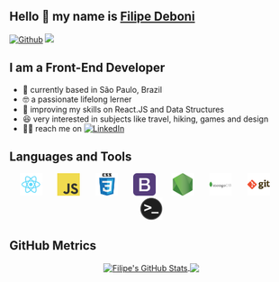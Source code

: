 ## Hello 👋 my name is [Filipe Deboni](https://www.linkedin.com/in/filipedeboni/)
[![Github](https://img.shields.io/github/followers/FilipeDeboni?label=Followers&logo=Github)](https://github.com/FilipeDeboni) 
![](https://visitor-badge.laobi.icu/badge?page_id=FilipeDeboni.FilipeDeboni)

## I am a Front-End Developer
- 📍 currently based in São Paulo, Brazil
- 🤓 a passionate lifelong lerner
- 📖 improving my skills on React.JS and Data Structures
- 😆 very interested in subjects like travel, hiking, games and design 
- 👨‍💻 reach me on  <a href="https://www.linkedin.com/in/filipedeboni/" target="_blank" rel="noopener noreferrer"> <img src="https://cdn.jsdelivr.net/npm/simple-icons@v3/icons/linkedin.svg" alt="LinkedIn" height="15" style="vertical-align:top"></a>

## Languages and Tools

<p align="center">
<code><img height="40" src="https://raw.githubusercontent.com/github/explore/80688e429a7d4ef2fca1e82350fe8e3517d3494d/topics/react/react.png"></code>
 &#8287; &#8287; &#8287;
<code><img height="40" src="https://raw.githubusercontent.com/github/explore/80688e429a7d4ef2fca1e82350fe8e3517d3494d/topics/javascript/javascript.png"></code>
 &#8287; &#8287; &#8287;
<code><img height="40" src="https://raw.githubusercontent.com/github/explore/80688e429a7d4ef2fca1e82350fe8e3517d3494d/topics/css/css.png"></code>
 &#8287; &#8287; &#8287;
<code><img height="40" src="https://raw.githubusercontent.com/github/explore/5c058a388828bb5fde0bcafd4bc867b5bb3f26f3/topics/bootstrap/bootstrap.png"></code>
 &#8287; &#8287; &#8287;
<code><img height="40" src="https://raw.githubusercontent.com/github/explore/80688e429a7d4ef2fca1e82350fe8e3517d3494d/topics/nodejs/nodejs.png"></code>
 &#8287; &#8287; &#8287;
<code><img height="40" src="https://raw.githubusercontent.com/github/explore/80688e429a7d4ef2fca1e82350fe8e3517d3494d/topics/mongodb/mongodb.png"></code>
 &#8287; &#8287; &#8287;
<code><img height="40" src="https://raw.githubusercontent.com/github/explore/80688e429a7d4ef2fca1e82350fe8e3517d3494d/topics/git/git.png"></code>
 &#8287; &#8287; &#8287;
<code><img height="40" src="https://raw.githubusercontent.com/github/explore/80688e429a7d4ef2fca1e82350fe8e3517d3494d/topics/terminal/terminal.png"></code>
</p>

## GitHub Metrics
<div align="center">
 <a href="https://github.com/MartinHeinz/MartinHeinz">
  <img align="center" src="https://github-readme-stats.vercel.app/api?username=filipedeboni&show_icons=true&line_height=27&count_private=true&theme=vue" alt="Filipe's GitHub Stats" />
</a>
<a href="https://github.com/MartinHeinz/MartinHeinz">
  <img align="center" src="https://github-readme-stats.vercel.app/api/top-langs/?username=filipedeboni&hide=html&theme=vue" />
</a>
</div>

<!--
👨‍💻
🔧 
📊 
✉️ 
<p align="center">
<img src="https://raw.githubusercontent.com/github/explore/80688e429a7d4ef2fca1e82350fe8e3517d3494d/topics/react/react.png" alt="React.JS" height="40" style="vertical-align:top">
 &#8287; &#8287; &#8287;
<img src="https://raw.githubusercontent.com/github/explore/80688e429a7d4ef2fca1e82350fe8e3517d3494d/topics/javascript/javascript.png" alt="Javascript" height="40" style="vertical-align:top">
 &#8287; &#8287; &#8287;
 <img src="https://raw.githubusercontent.com/github/explore/80688e429a7d4ef2fca1e82350fe8e3517d3494d/topics/css/css.png" alt="css" height="40" style="vertical-align:top">
 &#8287; &#8287; &#8287;
<img src="https://raw.githubusercontent.com/github/explore/80688e429a7d4ef2fca1e82350fe8e3517d3494d/topics/bootstrap/bootstrap.png" alt="Bootstrap" height="40" style="vertical-align:top">
 &#8287; &#8287; &#8287;
<img src="https://raw.githubusercontent.com/github/explore/80688e429a7d4ef2fca1e82350fe8e3517d3494d/topics/nodejs/nodejs.png" alt="Node.JS" height="40" style="vertical-align:top">
 &#8287; &#8287; &#8287;
 <img src="https://raw.githubusercontent.com/github/explore/80688e429a7d4ef2fca1e82350fe8e3517d3494d/topics/mongodb/mongodb.png" alt="MongoDB" height="40" style="vertical-align:top">
 &#8287; &#8287; &#8287;
<img src="https://raw.githubusercontent.com/github/explore/78df643247d429f6cc873026c0622819ad797942/topics/github/github.png" alt="Github" height="40" style="vertical-align:top">
 &#8287; &#8287; &#8287;
<img src="https://raw.githubusercontent.com/github/explore/80688e429a7d4ef2fca1e82350fe8e3517d3494d/topics/terminal/terminal.png" alt="Terminal" height="40" style="vertical-align:top">

</p>

## 📊  GitHub Metrics
<div align="center">
<a href="https://github.com/MartinHeinz/MartinHeinz">
  <img align="center" src="https://github-readme-stats.vercel.app/api/top-langs/?username=filipedeboni&hide=html&title_color=2bbc8a&text_color=c9cacc&icon_color=2bbc8a&bg_color=1d1f21" />
</a>
<a href="https://github.com/MartinHeinz/MartinHeinz">
  <img align="center" src="https://github-readme-stats.vercel.app/api?username=filipedeboni&show_icons=true&line_height=27&count_private=true&title_color=2bbc8a&text_color=c9cacc&icon_color=2bbc8a&bg_color=1d1f21" alt="Filipe's GitHub Stats" />
</a>

<a href="https://github.com/filipedeboni/ironhack-project-3-petfriendly-front">
  <img align="center" src="https://github-readme-stats.vercel.app/api/pin/?username=filipedeboni&repo=ironhack-project-3-petfriendly-front&title_color=2bbc8a&text_color=c9cacc&icon_color=2bbc8a&bg_color=1d1f21" />
</a>

<a href="https://github.com/filipedeboni/Ironhack-Project-2-Clover-Finance">
  <img align="center" src="https://github-readme-stats.vercel.app/api/pin/?username=filipedeboni&repo=Ironhack-Project-2-Clover-Finance&title_color=2bbc8a&text_color=c9cacc&icon_color=2bbc8a&bg_color=1d1f21" />
</a>
</div>
-->
